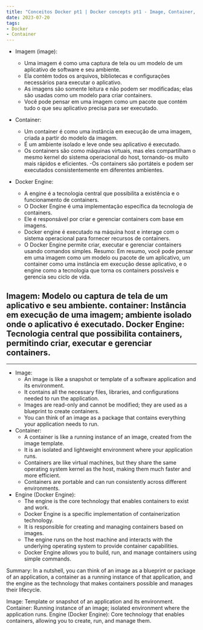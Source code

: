 ```yaml
---
title: "Conceitos Docker pt1 | Docker concepts pt1 - Image, Container, Engine"
date: 2023-07-20
tags:
- Docker
- Container
---
```


- Imagem (image):
  - Uma imagem é como uma captura de tela ou um modelo de um aplicativo de software e seu ambiente.
  - Ela contém todos os arquivos, bibliotecas e configurações necessários para executar o aplicativo.
  - As imagens são somente leitura e não podem ser modificadas; elas são usadas como um modelo para criar containers.
  - Você pode pensar em uma imagem como um pacote que contém tudo o que seu aplicativo precisa para ser executado.

- Container:
  - Um container é como uma instância em execução de uma imagem, criada a partir do modelo da imagem.
  - É um ambiente isolado e leve onde seu aplicativo é executado.
  - Os containers são como máquinas virtuais, mas eles compartilham o mesmo kernel do sistema operacional do host, tornando-os muito mais rápidos e eficientes.
  -Os containers são portáteis e podem ser executados consistentemente em diferentes ambientes.

- Docker Engine:
  - A engine é a tecnologia central que possibilita a existência e o funcionamento de containers.
  - O Docker Engine é uma implementação específica da tecnologia de containers.
  - Ele é responsável por criar e gerenciar containers com base em imagens.
  - Docker engine é executado na máquina host e interage com o sistema operacional para fornecer recursos de containers.
  -  O Docker Engine permite criar, executar e gerenciar containers usando comandos simples.
Resumo:
Em resumo, você pode pensar em uma imagem como um modelo ou pacote de um aplicativo, um container como uma instância em execução desse aplicativo, e o engine como a tecnologia que torna os containers possíveis e gerencia seu ciclo de vida.

Imagem: Modelo ou captura de tela de um aplicativo e seu ambiente.
container: Instância em execução de uma imagem; ambiente isolado onde o aplicativo é executado.
Docker Engine: Tecnologia central que possibilita containers, permitindo criar, executar e gerenciar containers.
---
---
- Image:
  - An image is like a snapshot or template of a software application and its environment.
  - It contains all the necessary files, libraries, and configurations needed to run the application.
  - Images are read-only and cannot be modified; they are used as a blueprint to create containers.
  - You can think of an image as a package that contains everything your application needs to run.
- Container:
  - A container is like a running instance of an image, created from the image template.
  - It is an isolated and lightweight environment where your application runs.
  - Containers are like virtual machines, but they share the same operating system kernel as the host, making them much faster and more efficient.
  - Containers are portable and can run consistently across different environments.
- Engine (Docker Engine):
  - The engine is the core technology that enables containers to exist and work.
  - Docker Engine is a specific implementation of containerization technology.
  - It is responsible for creating and managing containers based on images.
  - The engine runs on the host machine and interacts with the underlying operating system to provide container capabilities.
  - Docker Engine allows you to build, run, and manage containers using simple commands.

Summary:
In a nutshell, you can think of an image as a blueprint or package of an application, a container as a running instance of that application, and the engine as the technology that makes containers possible and manages their lifecycle.

Image: Template or snapshot of an application and its environment.
Container: Running instance of an image; isolated environment where the application runs.
Engine (Docker Engine): Core technology that enables containers, allowing you to create, run, and manage them.
